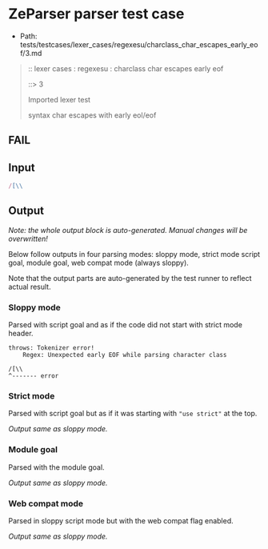# ZeParser parser test case

- Path: tests/testcases/lexer_cases/regexesu/charclass_char_escapes_early_eof/3.md

> :: lexer cases : regexesu : charclass char escapes early eof
>
> ::> 3
>
> Imported lexer test
>
> syntax char escapes with early eol/eof

## FAIL

## Input

`````js
/[\\
`````

## Output

_Note: the whole output block is auto-generated. Manual changes will be overwritten!_

Below follow outputs in four parsing modes: sloppy mode, strict mode script goal, module goal, web compat mode (always sloppy).

Note that the output parts are auto-generated by the test runner to reflect actual result.

### Sloppy mode

Parsed with script goal and as if the code did not start with strict mode header.

`````
throws: Tokenizer error!
    Regex: Unexpected early EOF while parsing character class

/[\\
^------- error
`````

### Strict mode

Parsed with script goal but as if it was starting with `"use strict"` at the top.

_Output same as sloppy mode._

### Module goal

Parsed with the module goal.

_Output same as sloppy mode._

### Web compat mode

Parsed in sloppy script mode but with the web compat flag enabled.

_Output same as sloppy mode._
